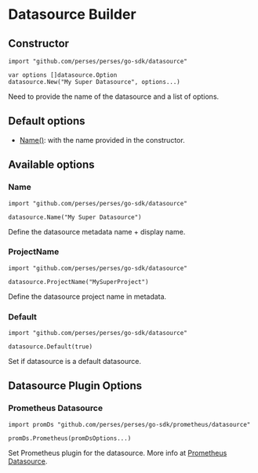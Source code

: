 # Datasource Builder

## Constructor

```golang
import "github.com/perses/perses/go-sdk/datasource"

var options []datasource.Option
datasource.New("My Super Datasource", options...)
```
Need to provide the name of the datasource and a list of options.


## Default options

- [Name()](#name): with the name provided in the constructor.


## Available options

### Name

```golang
import "github.com/perses/perses/go-sdk/datasource" 

datasource.Name("My Super Datasource")
```
Define the datasource metadata name + display name.


### ProjectName

```golang
import "github.com/perses/perses/go-sdk/datasource" 

datasource.ProjectName("MySuperProject")
```
Define the datasource project name in metadata.


### Default

```golang
import "github.com/perses/perses/go-sdk/datasource" 

datasource.Default(true)
```
Set if datasource is a default datasource.


## Datasource Plugin Options

### Prometheus Datasource

```golang
import promDs "github.com/perses/perses/go-sdk/prometheus/datasource"

promDs.Prometheus(promDsOptions...)
```
Set Prometheus plugin for the datasource. More info at [Prometheus Datasource](./prometheus/datasource.md).
